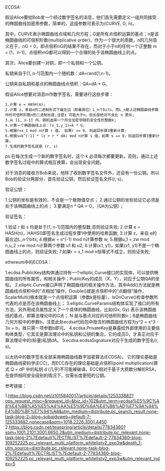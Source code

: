 ECDSA:

假设Alice要给Bob发一个经过数字签名的消息，他们首先需要定义一组共同接受的椭圆曲线加密用参数，简单的，这组参数可表示为(CURVE, G, n)。

其中，CURVE表示椭圆曲线点域和几何方程；G是所有点倍积运算的基点；n是该椭圆曲线的可倍积阶数(multiplicative order)，作为一个很大的质数，n的几何意义在于，nG = 0，即点倍积nG的结果不存在，而对于小于n的任何一个正整数 m = [1，n-1]，点倍积mG都可以得到一个合理的处于该椭圆曲线上的点。

其次，Alice要创建一对钥，即一个私钥和一个公钥。

私钥来自于[1, n-1]范围内一个随机数：dA=rand(1,n-1)。

公钥来自私钥和基点的椭圆曲线点倍积：QA=dA * G。

假设Alice想要对消息m作数字签名，需要进行这些步骤：

    1.计算 e = HASH(m);
    2.计算 z，来自e的二进制形式下最左边（即最高位）L_n个bits，而L_n是上述椭圆曲线参数中的可倍积阶数n的二进制长度,注意z 可能大于n，但长度绝对不会比 n 更长;
    3.从 [1, n-1] 内，随机选择一个符合加密学随机安全性的整数k;
    4.计算一个椭圆曲线上点：(x_1,y_1)=k * G;
    5.根据r=x_1 mod n计算 r 值， 如果r == 0, 则返回步骤3重新计算;
    6.根据s=k^(-1) * (z + r * dA) mod n计算 s 值，如果 s == 0，则返回步骤3重新计算;
    7.生成的数字签名就是 (r, s)

 ps:在每次生成一个新的数字签名时，这个 k 必须每次都要更新。否则，通过上述数字签名过程中的算式相互换算，会出现安全问题。
 
 对于消息的接收方Bob来说，他除了收到数字签名文件外，还会有一份公钥。所以Bob的验证分两部分，首先验证公钥，然后验证签名文件(r, s)。
 
 验证公钥：
 
   1.公钥的坐标是有效的，不会是一个极限值空点；
   2.通过公钥的坐标验证它必须是处于该椭圆曲线上的点；
   3.要满足n * QA = O，（QA为公钥）；

验证签名：

  1.验证 r 和 s 均是处于[1, n-1]范围内的整型数,否则验证失败;
  2.计算 e = HASH(n)，HAHS()即签名生成过程步骤1中使用的哈希函数;
  3.计算 z，来自 e的最左边L_n个bits;
  4.根据w = s^(-1) mod n计算参数 w;
  5.根据u_1 = zw mod n,u_2 =rw mod n计算两个参数 u1 和 u2;
  6.计算(x1, y1)，如果(x1, y1)不是一个椭圆曲线上的点，则验证失败;
  7.如果r = x_1 mod n恒等式不成立，则验证失败;

ethereum中的ECDSA：

  1.ecdsa.PublicKey结构体通过持有一个elliptic,Curve接口的实现体，可以提供椭圆曲线的所有属性，和相关操作；PublicKey的成员（X，Y），对应于公钥QA的坐标。
  2.elliptic.Curve接口声明了椭圆曲线的相关操作方法，其中Add()方法就是椭圆曲线点倍积中的“点相加”操作，Double()就是点倍积中的“点翻倍”操作，ScalarMult()根本就是一个点倍积运算（参数k是标量），IsOnCurve()检查参数所代表的点是否在该椭圆曲线上；
  3.elliptic.CurveParams结构体实现了<Curve>接口的所有方法，另外用成员属性定义了一个具体的椭圆曲线，比如(Gx, Gy) 表示该椭圆曲线的基点，即算法理论中的G点； N 是与基点对应的可倍积阶数n；B是椭圆曲线几何方程中的参数b，注意此处ecdsa代码包中隐含的椭圆曲线方程为y^2 = x^3 - 3x + b，故只需一项参数b即可。
  4.ecdsa.PrivateKey是暴露给外部使用的主要结构体类型，它其实是算法理论中的私钥和公钥的集合。它的成员D，才真正对应于算法理论中的(标量)私钥dA。
  5.ecdsa.ecdsaSignature对应于生成的数字签名(r, s)。

以太坊中的数字签名全部采用椭圆曲线数字加密算法(ECDSA)， 它的理论基础是椭圆曲线密码学(ECC)，而ECC存在的理论基础是点倍积(point multiplication)算式 Q = dP 中的私钥 d (几乎)不可能被破译。ECC相对于基于大质数分解的RSA，在提供相同安全级别的情况下，仅需长度更短的公钥。

参考链接：

  1.https://blog.csdn.net/z1015840017/article/details/125333882?ops_request_misc=&request_id=&biz_id=102&utm_term=ecdsa%E5%9C%A8%E4%BB%A5%E5%A4%AA%E5%9D%8A%E4%B8%AD%E7%9A%84%E4%BD%BF%E7%94%A8&utm_medium=distribute.pc_search_result.none-task-blog-2~blog~sobaiduweb~default-7-125333882.nonecase&spm=1018.2226.3001.4450
  2.https://blog.csdn.net/teaspring/article/details/77834360?spm=1001.2101.3001.6650.2&utm_medium=distribute.pc_relevant.none-task-blog-2%7Edefault%7ECTRLIST%7Edefault-2-77834360-blog-109252225.pc_relevant_multi_platform_whitelistv2_exp3w&depth_1-utm_source=distribute.pc_relevant.none-task-blog-2%7Edefault%7ECTRLIST%7Edefault-2-77834360-blog-109252225.pc_relevant_multi_platform_whitelistv2_exp3w&utm_relevant_index=5

